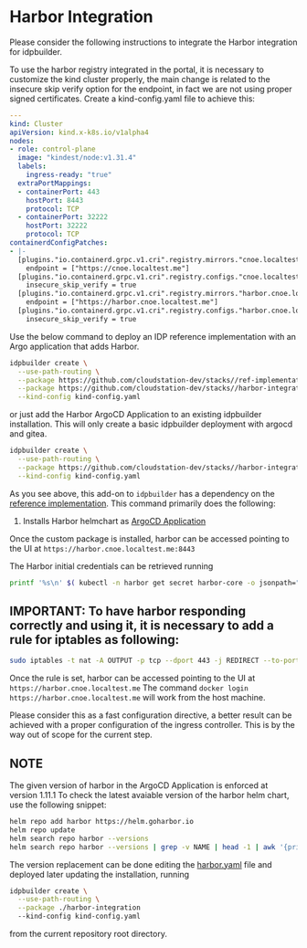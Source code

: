 # Harbor Integration

Please consider the following instructions to integrate the Harbor integration for idpbuilder.

To use the harbor registry integrated in the portal, it is necessary to customize the kind cluster properly, the main change is related to the insecure skip verify option for the endpoint, in fact we are not using proper signed certificates.
Create a kind-config.yaml file to achieve this:

```yaml
---
kind: Cluster
apiVersion: kind.x-k8s.io/v1alpha4
nodes:
- role: control-plane
  image: "kindest/node:v1.31.4"
  labels:
    ingress-ready: "true"
  extraPortMappings:
  - containerPort: 443
    hostPort: 8443
    protocol: TCP
  - containerPort: 32222
    hostPort: 32222
    protocol: TCP
containerdConfigPatches:
- |-
  [plugins."io.containerd.grpc.v1.cri".registry.mirrors."cnoe.localtest.me:8443"]
    endpoint = ["https://cnoe.localtest.me"]
  [plugins."io.containerd.grpc.v1.cri".registry.configs."cnoe.localtest.me".tls]
    insecure_skip_verify = true
  [plugins."io.containerd.grpc.v1.cri".registry.mirrors."harbor.cnoe.localtest.me"]
    endpoint = ["https://harbor.cnoe.localtest.me"]
  [plugins."io.containerd.grpc.v1.cri".registry.configs."harbor.cnoe.localtest.me".tls]
    insecure_skip_verify = true
```

Use the below command to deploy an IDP reference implementation with an Argo application that adds Harbor.

```bash
idpbuilder create \
  --use-path-routing \
  --package https://github.com/cloudstation-dev/stacks//ref-implementation \
  --package https://github.com/cloudstation-dev/stacks//harbor-integration \
  --kind-config kind-config.yaml
```

or just add the Harbor ArgoCD Application to an existing idpbuilder installation. This will only create a basic idpbuilder deployment with argocd and gitea.

```bash
idpbuilder create \
  --use-path-routing \
  --package https://github.com/cloudstation-dev/stacks//harbor-integration \
  --kind-config kind-config.yaml
```

As you see above, this add-on to `idpbuilder` has a dependency on the [reference implementation](../ref-implementation/). This command primarily does the following:

1. Installs Harbor helmchart as [ArgoCD Application](./harbor.yaml)

Once the custom package is installed, harbor can be accessed pointing to the UI at `https://harbor.cnoe.localtest.me:8443`

The Harbor initial credentials can be retrieved running

```bash
printf '%s\n' $( kubectl -n harbor get secret harbor-core -o jsonpath="{.data.HARBOR_ADMIN_PASSWORD}" | base64 -d )
```

## IMPORTANT: To have harbor responding correctly and using it, it is necessary to add a rule for iptables as following:

```bash
sudo iptables -t nat -A OUTPUT -p tcp --dport 443 -j REDIRECT --to-port 8443
```

Once the rule is set, harbor can be accessed pointing to the UI at `https://harbor.cnoe.localtest.me`
The command `docker login https://harbor.cnoe.localtest.me` will work from the host machine. 

Please consider this as a fast configuration directive, a better result can be achieved with a proper configuration of the ingress controller. This is by the way out of scope for the current step.

## NOTE

The given version of harbor in the ArgoCD Application is enforced at version 1.11.1
To check the latest avaiable version of the harbor helm chart, use the following snippet:

```bash
helm repo add harbor https://helm.goharbor.io
helm repo update
helm search repo harbor --versions
helm search repo harbor --versions | grep -v NAME | head -1 | awk '{print $2}'
```

The version replacement can be done editing the [harbor.yaml](./harbor.yaml) file and deployed later updating the installation, running

```bash
idpbuilder create \
  --use-path-routing \
  --package ./harbor-integration
  --kind-config kind-config.yaml
```

from the current repository root directory.

